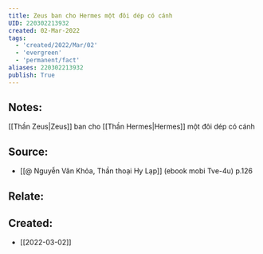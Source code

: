 ```yaml
---
title: Zeus ban cho Hermes một đôi dép có cánh
UID: 220302213932
created: 02-Mar-2022
tags:
  - 'created/2022/Mar/02'
  - 'evergreen'
  - 'permanent/fact'
aliases: 220302213932
publish: True
---
```

## Notes:
[[Thần Zeus|Zeus]] ban cho [[Thần Hermes|Hermes]] một đôi dép có cánh

## Source:
- [[@ Nguyễn Văn Khỏa, Thần thoại Hy Lạp]] (ebook mobi Tve-4u) p.126

## Relate:

## Created:
- [[2022-03-02]]
